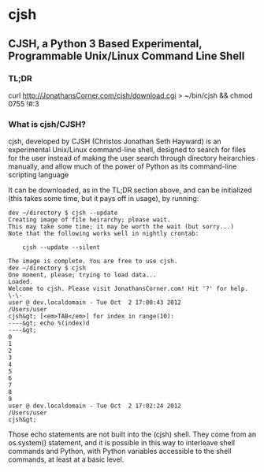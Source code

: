 cjsh
====

## CJSH, a Python 3 Based Experimental, Programmable Unix/Linux Command Line Shell

### TL;DR

curl http://JonathansCorner.com/cjsh/download.cgi &gt; ~/bin/cjsh &amp;&amp; chmod 0755 !#:3

### What is cjsh/CJSH?

cjsh, developed by CJSH (Christos Jonathan Seth Hayward) is an experimental
Unix/Linux command-line shell, designed to search for files for the user
instead of making the user search through directory heirarchies manually, and
allow much of the power of Python as its command-line scripting language

It can be downloaded, as in the TL;DR section above, and
can be initialized (this takes some time, but it pays off in usage), by
running:

    dev ~/directory $ cjsh --update
    Creating image of file heirarchy; please wait.
    This may take some time; it may be worth the wait (but sorry...)
    Note that the following works well in nightly crontab:

        cjsh --update --silent

    The image is complete. You are free to use cjsh.
    dev ~/directory $ cjsh
    One moment, please; trying to load data...
    Loaded.
    Welcome to cjsh. Please visit JonathansCorner.com! Hit '?' for help.
    \-\-
    user @ dev.localdomain - Tue Oct  2 17:00:43 2012
    /Users/user
    cjsh&gt; [<em>TAB</em>] for index in range(10):
    ----&gt; echo %(index)d
    ----&gt; 
    0
    1
    2
    3
    4
    5
    6
    7
    8
    9
    user @ dev.localdomain - Tue Oct  2 17:02:24 2012
    /Users/user
    cjsh&gt; 

Those echo statements are not built into the (cjsh) shell. They come from an
os.system() statement, and it is possible in this way to interleave shell
commands and Python, with Python variables accessible to the shell commands, at
least at a basic level.
